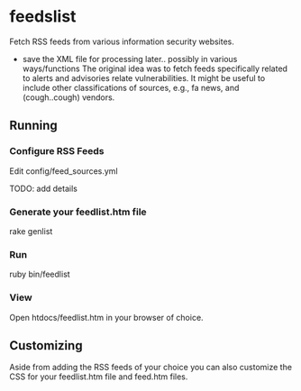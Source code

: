 # feedslist #

Fetch RSS feeds from various information security websites.
- save the XML file for processing later.. possibly in various ways/functions
The original idea was to fetch feeds specifically related to alerts and advisories relate
vulnerabilities. It might be useful to include other classifications of sources, e.g., fa
news, and (cough..cough) vendors. 


## Running ##

### Configure RSS Feeds ###

Edit config/feed_sources.yml

TODO: add details

### Generate your feedlist.htm file ###

  rake genlist

### Run ###

  ruby bin/feedlist

### View ###

Open htdocs/feedlist.htm in your browser of choice.


## Customizing ##

Aside from adding the RSS feeds of your choice you can also customize the CSS for your
feedlist.htm file and feed.htm files.
